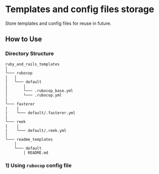 # Templates and config files storage

Store templates and config files for reuse in future.

## **How to Use**

### **Directory Structure**
```
ruby_and_rails_templates
│
└─── rubocop
│   │
│   └─── default
|       |
│       └─── .rubocop_base.yml
│       └─── .rubocop.yml
|
└─── fasterer
|    |
|    └─── default/.fasterer.yml
|
└─── reek
|    |
|    └─── default/.reek.yml
│
└─── readme_templates
    │
    └─── default
        │ README.md
```
### 1) **Using `rubocop` config file**

